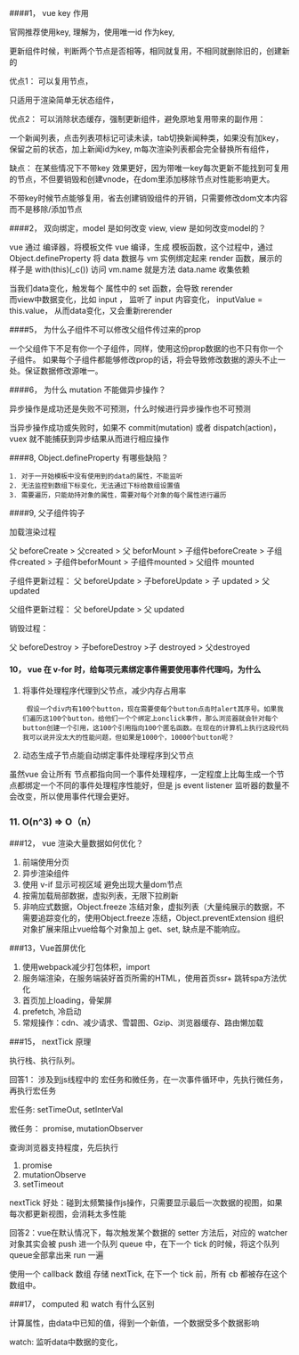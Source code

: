 ####1， vue key 作用

官网推荐使用key, 理解为，使用唯一id 作为key,

更新组件时候，判断两个节点是否相等，相同就复用，不相同就删除旧的，创建新的

	
优点1： 可以复用节点，

只适用于渲染简单无状态组件，



优点2： 可以消除状态缓存，强制更新组件，避免原地复用带来的副作用：

一个新闻列表，点击列表项标记可读未读，tab切换新闻种类，如果没有加key，保留之前的状态，加上新闻id为key, m每次渲染列表都会完全替换所有组件，





缺点： 在某些情况下不带key 效果更好，因为带唯一key每次更新不能找到可复用的节点，不但要销毁和创建vnode，在dom里添加移除节点对性能影响更大。

不带key时候节点能够复用，省去创建销毁组件的开销，只需要修改dom文本内容而不是移除/添加节点


####2， 双向绑定，model 是如何改变 view, view 是如何改变model的？

vue 通过 编译器，将模板文件 vue 编译，生成 模板函数，这个过程中，通过 Object.defineProperty 将 data 数据与 vm 实例绑定起来
render 函数，展示的样子是 with(this)(_c())
访问 vm.name 就是方法 data.name
收集依赖

当我们data变化，触发每个 属性中的 set 函数，会导致 rerender  
而view中数据变化，比如 input ， 监听了 input 内容变化， inputValue = this.value， 从而data变化，又会重新rerender  




####5， 为什么子组件不可以修改父组件传过来的prop

一个父组件下不足有你一个子组件，同样，使用这份prop数据的也不只有你一个子组件。
如果每个子组件都能够修改prop的话，将会导致修改数据的源头不止一处。保证数据修改源唯一。

####6， 为什么 mutation 不能做异步操作？

异步操作是成功还是失败不可预测，什么时候进行异步操作也不可预测

当异步操作成功或失败时，如果不 commit(mutation) 或者 dispatch(action)， vuex 就不能捕获到异步结果从而进行相应操作


####8, Object.defineProperty 有哪些缺陷？		
	
	1. 对于一开始模板中没有使用到的data的属性，不能监听
	2. 无法监控到数组下标变化，无法通过下标给数组设置值
	3. 需要遍历，只能劫持对象的属性，需要对每个对象的每个属性进行遍历
	



####9, 父子组件钩子

加载渲染过程

父 beforeCreate > 父created > 父 beforMount > 子组件beforeCreate > 子组件created > 子组件beforMount >  子组件mounted >  父组件 mounted


子组件更新过程：
父 beforeUpdate > 子beforeUpdate > 子 updated >  父 updated

父组件更新过程：
父 beforeUpdate > 父 updated

销毁过程：

父 beforeDestroy > 子beforeDestroy >子 destroyed > 父destroyed




#### 10， vue 在 v-for 时，给每项元素绑定事件需要使用事件代理吗，为什么

1. 将事件处理程序代理到父节点，减少内存占用率
	
		假设一个div内有100个button，现在需要使每个button点击时alert其序号。如果我们遍历这100个button，给他们一个个绑定上onclick事件，那么浏览器就会针对每个button创建一个引用，这100个引用指向100个匿名函数。在现在的计算机上执行这段代码我可以说并没太大的性能问题，但如果是1000个，10000个button呢？

2. 动态生成子节点能自动绑定事件处理程序到父节点

 
 虽然vue 会让所有 节点都指向同一个事件处理程序，一定程度上比每生成一个节点都绑定一个不同的事件处理程序性能好，但是 js event listener 监听器的数量不会改变，所以使用事件代理会更好。
 
 

### 11. O(n^3)  => O（n）



###12， vue 渲染大量数据如何优化？

1. 前端使用分页
2. 异步渲染组件
3. 使用 v-if 显示可视区域 避免出现大量dom节点
4. 按需加载局部数据，虚拟列表，无限下拉刷新
5. 非响应式数据，Object.freeze 冻结对象，虚拟列表（大量纯展示的数据，不需要追踪变化的，使用Object.freeze 冻结，Object.preventExtension 组织对象扩展来阻止vue给每个对象加上 get、set, 缺点是不能响应。



###13，Vue首屏优化

1. 使用webpack减少打包体积，import 
2. 服务端渲染，在服务端装好首页所需的HTML，使用首页ssr+ 跳转spa方法优化
3. 首页加上loading，骨架屏
4. prefetch, 冷启动
5. 常规操作：cdn、减少请求、雪碧图、Gzip、浏览器缓存、路由懒加载





###15， nextTick 原理

执行栈、执行队列。



回答1： 涉及到js线程中的 宏任务和微任务，在一次事件循环中，先执行微任务，再执行宏任务

宏任务: setTimeOut, setInterVal

微任务： promise, mutationObserver

查询浏览器支持程度，先后执行

1. promise
2. mutationObserve
3. setTimeout

nextTick 好处：碰到太频繁操作js操作，只需要显示最后一次数据的视图，如果每次都更新视图，会消耗太多性能


回答2：vue在默认情况下，每次触发某个数据的 setter 方法后，对应的 watcher 对象其实会被 push 进一个队列 queue 中，在下一个 tick 的时候，将这个队列queue全部拿出来 run 一遍

使用一个 callback 数组 存储 nextTick, 在下一个 tick 前，所有 cb 都被存在这个数组中。




###17， computed 和 watch 有什么区别

计算属性，由data中已知的值，得到一个新值，一个数据受多个数据影响

watch: 监听data中数据的变化，



